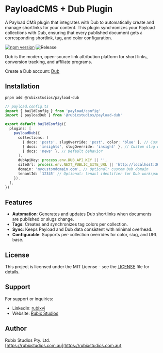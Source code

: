 # PayloadCMS + Dub Plugin

A Payload CMS plugin that integrates with Dub to automatically create and manage shortlinks for your content.
This plugin synchronizes your Payload collections with Dub, ensuring that every published document gets a corresponding shortlink, tag, and color configuration.

[![npm version](https://img.shields.io/npm/v/@rubixstudios/payload-dub.svg)](https://www.npmjs.com/package/@rubixstudios/payload-dub)
![Release](https://github.com/rubix-studios-pty-ltd/payload-dub/actions/workflows/release.yml/badge.svg)

Dub is the modern, open-source link attribution platform for short links, conversion tracking, and affiliate programs.

Create a Dub account: [Dub](https://refer.dub.co/vincent-vu)

## Installation

```sh
pnpm add @rubixstudios/payload-dub
```

```typescript
// payload.config.ts
import { buildConfig } from 'payload/config'
import { payloadDub } from '@rubixstudios/payload-dub'

export default buildConfig({
  plugins: [
    payloadDub({
      collections: [
        { docs: 'posts', slugOverride: 'post', color: 'blue' }, // Custom slug + tag color
        { docs: 'insights', slugOverride: 'insight' }, // Custom slug only
        { docs: 'news' }, // Default behavior
      ],
      dubApiKey: process.env.DUB_API_KEY || '',
      siteUrl: process.env.NEXT_PUBLIC_SITE_URL || 'http://localhost:3000',
      domain: 'mycustomdomain.com', // Optional: custom Dub domain
      tenantId: '12345' // Optional: tenant identifier for Dub workspace
    }),
  ],
})
```

## Features

- **Automation**: Generates and updates Dub shortlinks when documents are published or slugs change.
- **Tags**: Creates and synchronizes tag colors per collection.
- **Sync**: Keeps Payload and Dub data consistent with minimal overhead.
- **Configurable**: Supports per-collection overrides for color, slug, and URL base.

## License

This project is licensed under the MIT License - see the [LICENSE](LICENSE) file for details.

## Support

For support or inquiries:

- LinkedIn: [rubixvi](https://www.linkedin.com/in/rubixvi/)
- Website: [Rubix Studios](https://rubixstudios.com.au)

## Author

Rubix Studios Pty. Ltd.  
[https://rubixstudios.com.au](https://rubixstudios.com.au)

